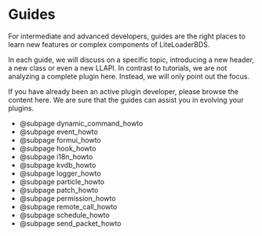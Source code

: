 # Guides

For intermediate and advanced developers, guides are the right places to learn new features or complex components of LiteLoaderBDS.

In each guide, we will discuss on a specific topic, introducing a new header, a new class or even a new LLAPI.
In contrast to tutorials, we are not analyzing a complete plugin here.
Instead, we will only point out the focus.

If you have already been an active plugin developer, please browse the content here.
We are sure that the guides can assist you in evolving your plugins.

* @subpage dynamic_command_howto
* @subpage event_howto
* @subpage formui_howto
* @subpage hook_howto
* @subpage i18n_howto
* @subpage kvdb_howto
* @subpage logger_howto
* @subpage particle_howto
* @subpage patch_howto
* @subpage permission_howto
* @subpage remote_call_howto
* @subpage schedule_howto
* @subpage send_packet_howto